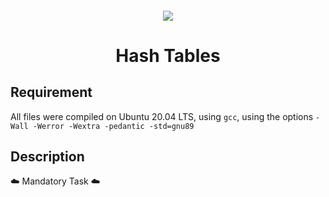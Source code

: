 <h4 align="center">
<div class="HeaderSticker">
<img src="https://media.giphy.com/media/oy83DwqHRcR1jJczV3/giphy.gif"/>
</div>
<h1 align="center"> Hash Tables </h1>
</h4>

## Requirement
All files were compiled on Ubuntu 20.04 LTS, using `gcc`, using the options `-Wall -Werror -Wextra -pedantic -std=gnu89`

## Description

:cloud: Mandatory Task :cloud:
